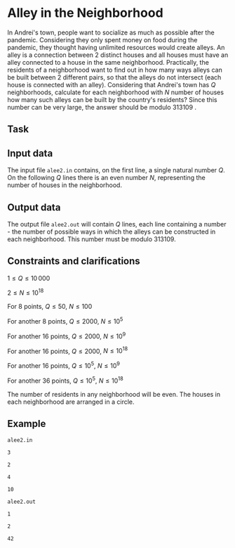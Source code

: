 # Alley in the Neighborhood

In Andrei's town, people want to socialize as much as possible after the pandemic. Considering they only spent money on food during the pandemic, they thought having unlimited resources would create alleys. An alley is a connection between 2 distinct houses and all houses must have an alley connected to a house in the same neighborhood. Practically, the residents of a neighborhood want to find out in how many ways alleys can be built between 2 different pairs, so that the alleys do not intersect (each house is connected with an alley). Considering that Andrei's town has $Q$ neighborhoods, calculate for each neighborhood with $N$ number of houses how many such alleys can be built by the country's residents? Since this number can be very large, the answer should be modulo $313109$ .

## Task

## Input data

The input file `alee2.in` contains, on the first line, a single natural number $Q$. On the following $Q$ lines there is an even number $N$, representing the number of houses in the neighborhood.

## Output data

The output file `alee2.out` will contain $Q$ lines, each line containing a number - the number of possible ways in which the alleys can be constructed in each neighborhood. This number must be modulo $313109$.

## Constraints and clarifications

$1 \leq Q \leq 10\,000$

$2 \leq N \leq 10^{18}$

For 8 points, $Q \leq 50$, $N \leq 100$
  
For another 8 points, $Q \leq 2000$, $N \leq 10^5$

For another 16 points, $Q \leq 2000$, $N \leq 10^9$

For another 16 points, $Q \leq 2000$, $N \leq 10^{18}$

For another 16 points, $Q \leq 10^5$, $N \leq 10^9$

For another 36 points, $Q \leq 10^5$, $N \leq 10^{18}$

The number of residents in any neighborhood will be even. The houses in each neighborhood are arranged in a circle.

## Example

`alee2.in`

    3

    2

    4

    10

`alee2.out`

    1

    2

    42
